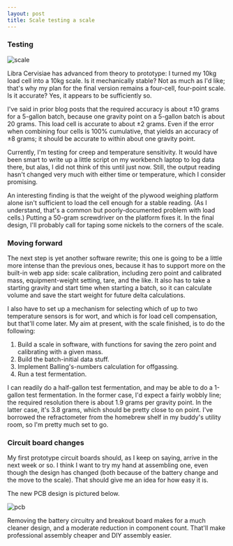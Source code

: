 ```yaml
---
layout: post
title: Scale testing a scale
---
```


### Testing
![scale](https://i.imgur.com/k5cjzKM.jpg)

Libra Cervisiae has advanced from theory to prototype: I turned my 10kg load cell into a 10kg scale. Is it mechanically stable? Not as much as I'd like; that's why my plan for the final version remains a four-cell, four-point scale. Is it accurate? Yes, it appears to be sufficiently so.

I've said in prior blog posts that the required accuracy is about ±10 grams for a 5-gallon batch, because one gravity point on a 5-gallon batch is about 20 grams. This load cell is accurate to about ±2 grams. Even if the error when combining four cells is 100% cumulative, that yields an accuracy of ±8 grams; it should be accurate to within about one gravity point.

Currently, I'm testing for creep and temperature sensitivity. It would have been smart to write up a little script on my workbench laptop to log data there, but alas, I did not think of this until just now. Still, the output reading hasn't changed very much with either time or temperature, which I consider promising.

An interesting finding is that the weight of the plywood weighing platform alone isn't sufficient to load the cell enough for a stable reading. (As I understand, that's a common but poorly-documented problem with load cells.) Putting a 50-gram screwdriver on the platform fixes it. In the final design, I'll probably call for taping some nickels to the corners of the scale.

### Moving forward
The next step is yet another software rewrite; this one is going to be a little more intense than the previous ones, because it has to support more on the built-in web app side: scale calibration, including zero point and calibrated mass, equipment-weight setting, tare, and the like. It also has to take a starting gravity and start time when starting a batch, so it can calculate volume and save the start weight for future delta calculations.

I also have to set up a mechanism for selecting which of up to two temperature sensors is for wort, and which is for load cell compensation, but that'll come later. My aim at present, with the scale finished, is to do the following:

1. Build a scale in software, with functions for saving the zero point and calibrating with a given mass.
2. Build the batch-initial data stuff.
3. Implement Balling's-numbers calculation for offgassing.
4. Run a test fermentation.

I can readily do a half-gallon test fermentation, and may be able to do a 1-gallon test fermentation. In the former case, I'd expect a fairly wobbly line; the required resolution there is about 1.9 grams per gravity point. In the latter case, it's 3.8 grams, which should be pretty close to on point. I've borrowed the refractometer from the homebrew shelf in my buddy's utility room, so I'm pretty much set to go.

### Circuit board changes
My first prototype circuit boards should, as I keep on saying, arrive in the next week or so. I think I want to try my hand at assembling one, even though the design has changed (both because of the battery change and the move to the scale). That should give me an idea for how easy it is.

The new PCB design is pictured below.

![pcb](https://i.imgur.com/IMqVgx0.png)

Removing the battery circuitry and breakout board makes for a much cleaner design, and a moderate reduction in component count. That'll make professional assembly cheaper and DIY assembly easier.
